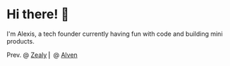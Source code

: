 # Hi there! 👋  
I'm Alexis, a tech founder currently having fun with code and building mini products.  

Prev. @ [Zealy](https://zealy.io/) ⎜ @ [Alven](https://alven.co/)
